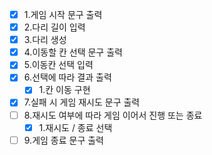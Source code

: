 - [x] 1.게임 시작 문구 출력
- [x] 2.다리 길이 입력
- [x] 3.다리 생성
- [x] 4.이동할 칸 선택 문구 출력
- [x] 5.이동칸 선택 입력
- [x] 6.선택에 따라 결과 출력
  - [x] 1.칸 이동 구현
- [x] 7.실패 시 게임 재시도 문구 출력
- [ ] 8.재시도 여부에 따라 게임 이어서 진행 또는 종료
  - [x] 1.재시도 / 종료 선택
- [ ] 9.게임 종료 문구 출력